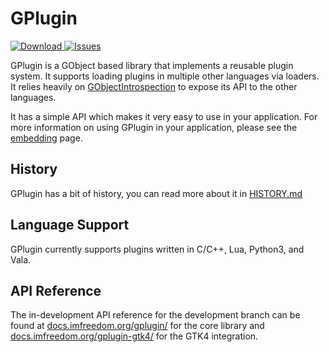 # GPlugin

[ ![Download](https://api.bintray.com/packages/pidgin/releases/GPlugin/images/download.svg) ](https://bintray.com/pidgin/releases/GPlugin/_latestVersion)
[ ![Issues](https://img.shields.io/badge/Issues-YouTrack-ee3b8b.svg) ](https://issues.imfreedom.org/issues/GPLUGIN)



GPlugin is a GObject based library that implements a reusable plugin system.
It supports loading plugins in multiple other languages via loaders.  It relies
heavily on [GObjectIntrospection](https://gi.readthedocs.io/) to expose its API
to the other languages.

It has a simple API which makes it very easy to use in your application.
For more information on using GPlugin in your application, please see the
[embedding](https://docs.pidgin.im/gplugin/latest/chapter-embedding.html) page.

## History

GPlugin has a bit of history, you can read more about it in
[HISTORY.md](HISTORY.md)

## Language Support

GPlugin currently supports plugins written in C/C++, Lua, Python3, and Vala.

## API Reference

The in-development API reference for the development branch can be found at
[docs.imfreedom.org/gplugin/](https://docs.imfreedom.org/gplugin/) for the core
library and
[docs.imfreedom.org/gplugin-gtk4/](https://docs.imfreedom.org/gplugin-gtk4/) for
the GTK4 integration.

